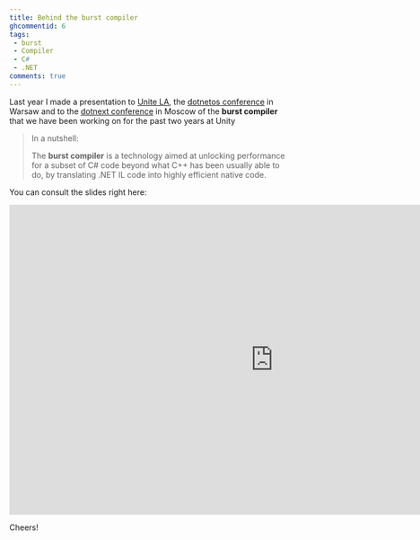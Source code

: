 ```yaml
---
title: Behind the burst compiler
ghcommentid: 6
tags:
 - burst
 - Compiler
 - C#
 - .NET
comments: true
---
```


Last year I made a presentation to [Unite LA](https://unite.unity.com/2018/los-angeles), the [dotnetos conference](https://conf.dotnetos.org) in Warsaw and to the [dotnext conference](https://dotnext.ru/en/) in Moscow of the **burst compiler** that we have been working on for the past two years at Unity

> In a nutshell: 
> 
> The **burst compiler** is a technology aimed at unlocking performance for a subset of C# code beyond what C++ has been usually able to do, by translating .NET IL code into highly efficient native code.

You can consult the slides right here:

<iframe src="https://onedrive.live.com/embed?cid=9ECC7012112E02DA&amp;resid=9ECC7012112E02DA%2146903&amp;authkey=ACA8uHlLshdbrrU&amp;em=2&amp;wdAr=1.7777777777777777" width="940px" height="552px" frameborder="0">This is an embedded <a target="_blank" href="https://office.com">Microsoft Office</a> presentation, powered by <a target="_blank" href="https://office.com/webapps">Office Online</a>.</iframe>

Cheers!

